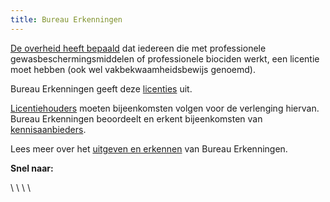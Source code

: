 ```yaml
---
title: Bureau Erkenningen
---
```

[De overheid heeft bepaald](/licenties/wetten-en-regels) dat iedereen die met professionele gewasbeschermingsmiddelen of  professionele biociden werkt, een licentie moet hebben (ook wel vakbekwaamheidsbewijs genoemd). 

Bureau Erkenningen geeft deze [licenties](/licenties) uit. 

[Licentiehouders](/wat-wij-doen/licentiehouders) moeten bijeenkomsten volgen voor de verlenging hiervan. Bureau Erkenningen beoordeelt en erkent bijeenkomsten van [kennisaanbieders](/wat-wij-doen/kennisaanbieders). 

Lees meer over het [uitgeven en erkennen](/wat-wij-doen) van Bureau Erkenningen.

**Snel naar:**

<link-container>
<link-button link='{"name": "Wat wij doen","url": "/wat-wij-doen/"}' />
</link-container>

<link-container>\
<link-button link='{"name": "Licentie aanvragen","url": "/licenties/licentie-aanvragen/"}' />\
</link-container>

<link-container>\
<link-button link='{"name": "Licentie verlengen","url": "/licenties/licentie-verlengen/"}' />\
</link-container>
